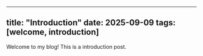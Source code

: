 
---
title: "Introduction"
date: 2025-09-09
tags: [welcome, introduction]
---

Welcome to my blog! This is a introduction post.
